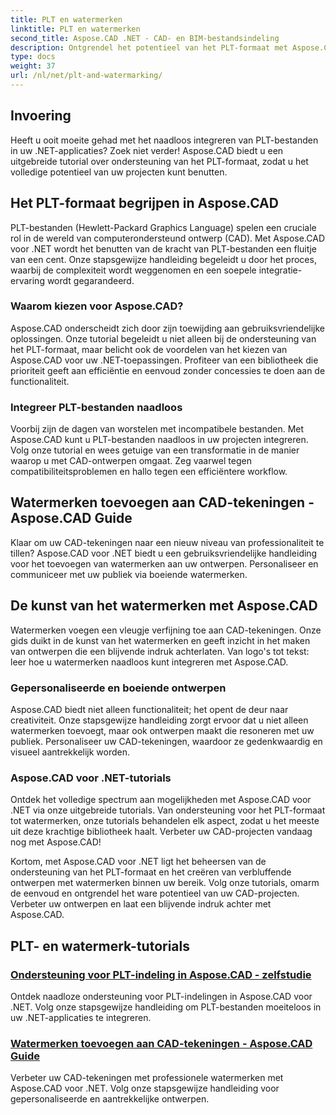 ```yaml
---
title: PLT en watermerken
linktitle: PLT en watermerken
second_title: Aspose.CAD .NET - CAD- en BIM-bestandsindeling
description: Ontgrendel het potentieel van het PLT-formaat met Aspose.CAD voor .NET. Integreer PLT-bestanden moeiteloos in uw applicaties met onze stapsgewijze tutorials.
type: docs
weight: 37
url: /nl/net/plt-and-watermarking/
---
```


## Invoering

Heeft u ooit moeite gehad met het naadloos integreren van PLT-bestanden in uw .NET-applicaties? Zoek niet verder! Aspose.CAD biedt u een uitgebreide tutorial over ondersteuning van het PLT-formaat, zodat u het volledige potentieel van uw projecten kunt benutten.

## Het PLT-formaat begrijpen in Aspose.CAD

PLT-bestanden (Hewlett-Packard Graphics Language) spelen een cruciale rol in de wereld van computerondersteund ontwerp (CAD). Met Aspose.CAD voor .NET wordt het benutten van de kracht van PLT-bestanden een fluitje van een cent. Onze stapsgewijze handleiding begeleidt u door het proces, waarbij de complexiteit wordt weggenomen en een soepele integratie-ervaring wordt gegarandeerd.

### Waarom kiezen voor Aspose.CAD?

Aspose.CAD onderscheidt zich door zijn toewijding aan gebruiksvriendelijke oplossingen. Onze tutorial begeleidt u niet alleen bij de ondersteuning van het PLT-formaat, maar belicht ook de voordelen van het kiezen van Aspose.CAD voor uw .NET-toepassingen. Profiteer van een bibliotheek die prioriteit geeft aan efficiëntie en eenvoud zonder concessies te doen aan de functionaliteit.

### Integreer PLT-bestanden naadloos

Voorbij zijn de dagen van worstelen met incompatibele bestanden. Met Aspose.CAD kunt u PLT-bestanden naadloos in uw projecten integreren. Volg onze tutorial en wees getuige van een transformatie in de manier waarop u met CAD-ontwerpen omgaat. Zeg vaarwel tegen compatibiliteitsproblemen en hallo tegen een efficiëntere workflow.

## Watermerken toevoegen aan CAD-tekeningen - Aspose.CAD Guide

Klaar om uw CAD-tekeningen naar een nieuw niveau van professionaliteit te tillen? Aspose.CAD voor .NET biedt u een gebruiksvriendelijke handleiding voor het toevoegen van watermerken aan uw ontwerpen. Personaliseer en communiceer met uw publiek via boeiende watermerken.

## De kunst van het watermerken met Aspose.CAD

Watermerken voegen een vleugje verfijning toe aan CAD-tekeningen. Onze gids duikt in de kunst van het watermerken en geeft inzicht in het maken van ontwerpen die een blijvende indruk achterlaten. Van logo's tot tekst: leer hoe u watermerken naadloos kunt integreren met Aspose.CAD.

### Gepersonaliseerde en boeiende ontwerpen

Aspose.CAD biedt niet alleen functionaliteit; het opent de deur naar creativiteit. Onze stapsgewijze handleiding zorgt ervoor dat u niet alleen watermerken toevoegt, maar ook ontwerpen maakt die resoneren met uw publiek. Personaliseer uw CAD-tekeningen, waardoor ze gedenkwaardig en visueel aantrekkelijk worden.

### Aspose.CAD voor .NET-tutorials

Ontdek het volledige spectrum aan mogelijkheden met Aspose.CAD voor .NET via onze uitgebreide tutorials. Van ondersteuning voor het PLT-formaat tot watermerken, onze tutorials behandelen elk aspect, zodat u het meeste uit deze krachtige bibliotheek haalt. Verbeter uw CAD-projecten vandaag nog met Aspose.CAD!

Kortom, met Aspose.CAD voor .NET ligt het beheersen van de ondersteuning van het PLT-formaat en het creëren van verbluffende ontwerpen met watermerken binnen uw bereik. Volg onze tutorials, omarm de eenvoud en ontgrendel het ware potentieel van uw CAD-projecten. Verbeter uw ontwerpen en laat een blijvende indruk achter met Aspose.CAD.
## PLT- en watermerk-tutorials
### [Ondersteuning voor PLT-indeling in Aspose.CAD - zelfstudie](./plt-format-support-in-aspose-cad/)
Ontdek naadloze ondersteuning voor PLT-indelingen in Aspose.CAD voor .NET. Volg onze stapsgewijze handleiding om PLT-bestanden moeiteloos in uw .NET-applicaties te integreren.
### [Watermerken toevoegen aan CAD-tekeningen - Aspose.CAD Guide](./adding-watermarks-to-cad-drawings/)
Verbeter uw CAD-tekeningen met professionele watermerken met Aspose.CAD voor .NET. Volg onze stapsgewijze handleiding voor gepersonaliseerde en aantrekkelijke ontwerpen.